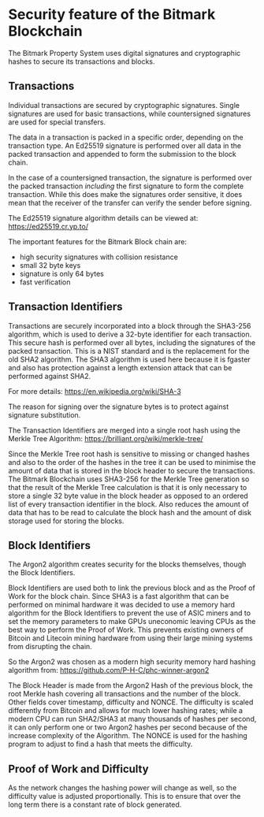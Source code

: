 # Security feature of the Bitmark Blockchain

The Bitmark Property System uses digital signatures and cryptographic
hashes to secure its transactions and blocks.

## Transactions

Individual transactions are secured by cryptographic
signatures. Single signatures are used for basic transactions, while
countersigned signatures are used for special transfers.

The data in a transaction is packed in a specific order, depending on
the transaction type.  An Ed25519 signature is performed over all data
in the packed transaction and appended to form the submission to the
block chain.

In the case of a countersigned transaction, the signature is performed
over the packed transaction *including* the first signature to form
the complete transaction.  While this does make the signatures order
sensitive, it does mean that the receiver of the transfer can verify
the sender before signing.

The Ed25519 signature algorithm details can be viewed at: https://ed25519.cr.yp.to/

The important features for the Bitmark Block chain are:
* high security signatures with collision resistance
* small 32 byte keys
* signature is only 64 bytes
* fast verification

## Transaction Identifiers

Transactions are securely incorporated into a block through the
SHA3-256 algorithm, which is used to derive a 32-byte identifier for
each transaction.  This secure hash is performed over all bytes,
including the signatures of the packed transaction.  This is a NIST
standard and is the replacement for the old SHA2 algorithm.
The SHA3 algorithm is used here because it is fgaster and also
has protection against a length extension attack that can be
performed against SHA2.

For more details: https://en.wikipedia.org/wiki/SHA-3

The reason for signing over the signature bytes is to protect against
signature substitution.

The Transaction Identifiers are merged into a single root hash using
the Merkle Tree Algorithm: https://brilliant.org/wiki/merkle-tree/

Since the Merkle Tree root hash is sensitive to missing or changed
hashes and also to the order of the hashes in the tree it can be used
to minimise the amount of data that is stored in the block header to
secure the transactions.  The Bitmark Blockchain uses SHA3-256 for the
Merkle Tree generation so that the result of the Merkle Tree
calculation is that it is only necessary to store a single 32 byte value
in the block header as opposed to an ordered list of every transaction
identifier in the block.  Also reduces the amount of data that has to be
read to calculate the block hash and the amount of disk storage used for
storing the blocks.

## Block Identifiers

The Argon2 algorithm creates security for the blocks themselves,
though the Block Identifiers.

Block Identifiers are used both to link the previous block and as the
Proof of Work for the block chain.  Since SHA3 is a fast algorithm
that can be performed on minimal hardware it was decided to use a
memory hard algorithm for the Block Identifiers to prevent the use of
ASIC miners and to set the memory parameters to make GPUs uneconomic
leaving CPUs as the best way to perform the Proof of Work.  This
prevents existing owners of Bitcoin and Litecoin mining hardware from
using their large mining systems from disrupting the chain.

So the Argon2 was chosen as a modern high security memory hard hashing
algorithm from: https://github.com/P-H-C/phc-winner-argon2

The Block Header is made from the Argon2 Hash of the previous block,
the root Merkle hash covering all transactions and the number of the
block.  Other fields cover timestamp, difficulty and NONCE.  The
difficulty is scaled differently from Bitcoin and allows for much
lower hashing rates; while a modern CPU can run SHA2/SHA3 at many
thousands of hashes per second, it can only perform one or two Argon2
hashes per second because of the increase complexity of the Algorithm.
The NONCE is used for the hashing program to adjust to find a hash that
meets the difficulty.

## Proof of Work and Difficulty

As the network changes the hashing power will change as well, so the
difficulty value is adjusted proportionally.  This is to ensure that
over the long term there is a constant rate of block generated.
